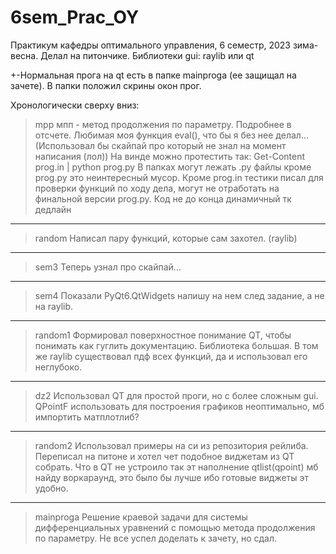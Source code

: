 # 6sem_Prac_OY
Практикум кафедры оптимального управления, 6 семестр, 2023 зима-весна. Делал на питончике. 
Библиотеки gui: raylib или qt

+-Нормальная прога на qt есть в папке mainproga (ее защищал на зачете). В папки положил скрины окон прог.

Хронологически сверху вниз:
>mpp
мпп - метод продолжения по параметру. Подробнее в отсчете.
Любимая моя функция eval(), что бы я без нее делал... (Использовал бы скайпай про который не знал на момент написания (лол))
На винде можно протестить так: Get-Content prog.in | python prog.py
В папках могут лежать .py файлы кроме prog.py это неинтересный мусор. Кроме prog.in тестики писал для проверки функций по ходу дела, могут не отработать на финальной версии prog.py. Код не до конца динамичный тк дедлайн
-------------
>random
Написал пару функций, которые сам захотел. (raylib)
-------------
>sem3
Теперь узнал про скайпай...
-------------
>sem4
Показали PyQt6.QtWidgets напишу на нем след задание, а не на raylib.
-------------
>random1
Формировал поверхностное понимание QT, чтобы понимать как гуглить документацию. Библиотека большая. В том же raylib существовал пдф всех функций, да и использовал его неглубоко.
-------------
>dz2
Использовал QT для простой проги, но с более сложным gui. QPointF использовать для построения графиков неоптимально, мб импортить матплотлиб?
-------------
>random2
Использовал примеры на си из репозитория рейлиба. Переписал на питоне и хотел чет подобное виджетам из QT собрать. Что в QT не устроило так эт наполнение qtlist(qpoint) мб найду воркараунд, это было бы лучше ибо готовые виджеты эт удобно. 
-------------
>mainproga
Решение краевой задачи для системы дифференциальных уравнений с помощью метода продолжения по параметру. Не все успел доделать к зачету, но сдал.

